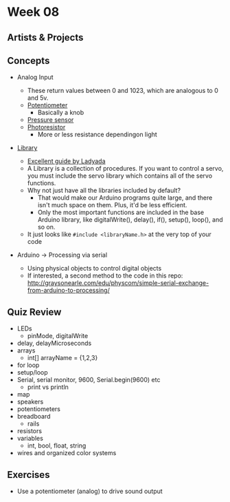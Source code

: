 # Week 08

## Artists & Projects

## Concepts

+ Analog Input
	+ These return values between 0 and 1023, which are analogous to 0 and 5v.
	+ [Potentiometer](https://www.arduino.cc/en/tutorial/potentiometer)
		+ Basically a knob
	+ [Pressure sensor](https://learn.sparkfun.com/tutorials/force-sensitive-resistor-hookup-guide)
	+ [Photoresistor](https://playground.arduino.cc/Learning/PhotoResistor)
		+ More or less resistance dependingon light
		
+ [Library](https://www.arduino.cc/en/Reference/Libraries)
	+ [Excellent guide by Ladyada](http://www.ladyada.net/learn/arduino/lesson4.html)
	+ A Library is a collection of procedures. If you want to control a servo, you must include the servo library which contains all of the servo functions.
	+ Why not just have all the libraries included by default?
		+ That would make our Arduino programs quite large, and there isn't much space on them. Plus, it'd be less efficient.
		+ Only the most important functions are included in the base Arduino library, like digitalWrite(), delay(), if(), setup(), loop(), and so on.
	+ It just looks like `#include <libraryName.h>` at the very top of your code
+ Arduino -> Processing via serial
	+ Using physical objects to control digital objects
	+ If interested, a second method to the code in this repo: http://graysonearle.com/edu/physcom/simple-serial-exchange-from-arduino-to-processing/

## Quiz Review

+ LEDs
	+ pinMode, digitalWrite
+ delay, delayMicroseconds
+ arrays
	+ int[] arrayName = {1,2,3}
+ for loop
+ setup/loop
+ Serial, serial monitor, 9600, Serial.begin(9600) etc
	+ print vs println
+ map
+ speakers
+ potentiometers
+ breadboard
	+ rails
+ resistors
+ variables
	+ int, bool, float, string
+ wires and organized color systems


## Exercises

+ Use a potentiometer (analog) to drive sound output